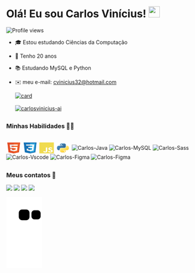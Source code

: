 # Olá! Eu sou Carlos Vinícius! <img src="https://raw.githubusercontent.com/MartinHeinz/MartinHeinz/master/wave.gif" width="30px" height="30px">

<p align="left"> <img src="https://komarev.com/ghpvc/?username=carlosvinicius-ai&color=blueviolet" alt="Profile views" /> </p>

- 🎓 Estou estudando Ciências da Computação
- :tada: Tenho 20 anos
- 📚 Estudando MySQL e Python
- ✉️ meu e-mail: cvinicius32@hotmail.com

  [![card](https://github-readme-stats.vercel.app/api?username=carlosvinicius-ai&theme=tokyonight&show_icons=true)](https://github.com/carlosvinicius-ai/)
  <br>
  <br>
  [![carlosvinicius-ai](https://github-readme-stats.vercel.app/api/top-langs/?username=carlosvinicius-ai&hide=html&layout=compact=true&theme=tokyonight)](https://github.com/carlosvinicius-ai/)


  
##
  
### Minhas Habilidades :technologist:

<div style="display: inline_block"><br>
  <img align="center" alt="Carlos-HTML" height="30" width="40" margin-top="10" src="https://raw.githubusercontent.com/devicons/devicon/master/icons/html5/html5-original.svg">
  <img align="center" alt="Carlos-CSS" height="30" width="40" margin-top="10" src="https://raw.githubusercontent.com/devicons/devicon/master/icons/css3/css3-original.svg">
  <img align="center" alt="Carlos-JS" height="30" width="40" margin-top="10" src="https://raw.githubusercontent.com/devicons/devicon/master/icons/javascript/javascript-plain.svg">
  <img align="center" alt="Carlos-Python" height="30" width="40" margin-top="10" src="https://raw.githubusercontent.com/devicons/devicon/master/icons/python/python-original.svg">
  <img align="center" alt="Carlos-Java" height="30" width="40" margin-top="10" src="https://cdn.jsdelivr.net/gh/devicons/devicon/icons/java/java-original-wordmark.svg">
  <img align="center" alt="Carlos-MySQL" height="30" width="40" margin-top="10" src="https://cdn.jsdelivr.net/gh/devicons/devicon/icons/mysql/mysql-original-wordmark.svg" />
  <img align="center" alt="Carlos-Sass" height="30" width="40" margin-top="10" src="https://cdn.jsdelivr.net/gh/devicons/devicon/icons/sass/sass-original.svg" />
  <img align="center" alt="Carlos-Vscode" height="30" width="40" margin-top="10" src="https://cdn.jsdelivr.net/gh/devicons/devicon/icons/vscode/vscode-original.svg" />
  <img align="center" alt="Carlos-Figma" height="30" width="40" margin-top="10" src="https://cdn.jsdelivr.net/gh/devicons/devicon/icons/figma/figma-original.svg" />
  <img align="center" alt="Carlos-Figma" height="30" width="40" margin-top="10" src="https://cdn.jsdelivr.net/gh/devicons/devicon/icons/git/git-original.svg" />
</div>
  
##
  
### Meus contatos 📱
  
<div> 
  <a href="https://www.instagram.com/carlos_vi2/" target="_blank"><img src="https://img.shields.io/badge/-Instagram-%23E4405F?style=for-the-badge&logo=instagram&logoColor=white" target="_blank"></a>
  <a href="https://api.whatsapp.com/send?phone=11954054051" target="_blank"><img src="https://img.shields.io/badge/WhatsApp-25D366?style=for-the-badge&logo=whatsapp&logoColor=white" target="_blank"></a>
  <a href = "mailto:cvinicius32@hotmail.com"><img src="https://img.shields.io/badge/-Gmail-%23333?style=for-the-badge&logo=gmail&logoColor=white" target="_blank"></a>
  <a href="https://www.linkedin.com/in/carlosvini/" target="_blank"><img src="https://img.shields.io/badge/-LinkedIn-%230077B5?style=for-the-badge&logo=linkedin&logoColor=white" target="_blank"></a> 
 
</div>

  ![Snake animation](https://github.com/carlosvinicius-ai/carlosvinicius-ai/blob/output/github-contribution-grid-snake.svg)

